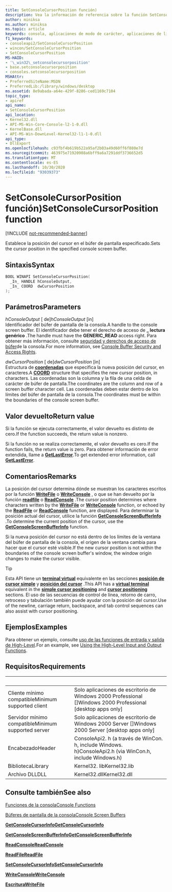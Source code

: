 ```yaml
---
title: SetConsoleCursorPosition función)
description: Vea la información de referencia sobre la función SetConsoleCursorPosition, que establece la posición del cursor en el búfer de pantalla de la consola especificado.
author: miniksa
ms.author: miniksa
ms.topic: article
keywords: consola, aplicaciones de modo de carácter, aplicaciones de línea de comandos, aplicaciones de terminal, API de consola
f1_keywords:
- consoleapi2/SetConsoleCursorPosition
- wincon/SetConsoleCursorPosition
- SetConsoleCursorPosition
MS-HAID:
- '\_win32\_setconsolecursorposition'
- base.setconsolecursorposition
- consoles.setconsolecursorposition
MSHAttr:
- PreferredSiteName:MSDN
- PreferredLib:/library/windows/desktop
ms.assetid: 8e9abada-a64e-429f-8286-ced1169c7104
topic_type:
- apiref
api_name:
- SetConsoleCursorPosition
api_location:
- Kernel32.dll
- API-MS-Win-Core-Console-l2-1-0.dll
- KernelBase.dll
- API-MS-Win-DownLevel-Kernel32-l1-1-0.dll
api_type:
- DllExport
ms.openlocfilehash: c93fbf4b619b522a95af2b03a49d60ff6f880e7d
ms.sourcegitcommit: 463975e71920908a6bff9a6a7291ddf3736652d5
ms.translationtype: MT
ms.contentlocale: es-ES
ms.lasthandoff: 10/30/2020
ms.locfileid: "93039373"
---
```

# <a name="setconsolecursorposition-function"></a><span data-ttu-id="4eac3-104">SetConsoleCursorPosition función)</span><span class="sxs-lookup"><span data-stu-id="4eac3-104">SetConsoleCursorPosition function</span></span>

[!INCLUDE [not-recommended-banner](./includes/not-recommended-banner.md)]

<span data-ttu-id="4eac3-105">Establece la posición del cursor en el búfer de pantalla especificado.</span><span class="sxs-lookup"><span data-stu-id="4eac3-105">Sets the cursor position in the specified console screen buffer.</span></span>

## <a name="syntax"></a><span data-ttu-id="4eac3-106">Sintaxis</span><span class="sxs-lookup"><span data-stu-id="4eac3-106">Syntax</span></span>

```C
BOOL WINAPI SetConsoleCursorPosition(
  _In_ HANDLE hConsoleOutput,
  _In_ COORD  dwCursorPosition
);
```

## <a name="parameters"></a><span data-ttu-id="4eac3-107">Parámetros</span><span class="sxs-lookup"><span data-stu-id="4eac3-107">Parameters</span></span>

<span data-ttu-id="4eac3-108">*hConsoleOutput* \[ de\]</span><span class="sxs-lookup"><span data-stu-id="4eac3-108">*hConsoleOutput* \[in\]</span></span>  
<span data-ttu-id="4eac3-109">Identificador del búfer de pantalla de la consola.</span><span class="sxs-lookup"><span data-stu-id="4eac3-109">A handle to the console screen buffer.</span></span> <span data-ttu-id="4eac3-110">El identificador debe tener el derecho de acceso de **\_ lectura genérico** .</span><span class="sxs-lookup"><span data-stu-id="4eac3-110">The handle must have the **GENERIC\_READ** access right.</span></span> <span data-ttu-id="4eac3-111">Para obtener más información, consulte [seguridad y derechos de acceso de búfer](console-buffer-security-and-access-rights.md)de la consola.</span><span class="sxs-lookup"><span data-stu-id="4eac3-111">For more information, see [Console Buffer Security and Access Rights](console-buffer-security-and-access-rights.md).</span></span>

<span data-ttu-id="4eac3-112">*dwCursorPosition* \[ de\]</span><span class="sxs-lookup"><span data-stu-id="4eac3-112">*dwCursorPosition* \[in\]</span></span>  
<span data-ttu-id="4eac3-113">Estructura de [**coordenadas**](coord-str.md) que especifica la nueva posición del cursor, en caracteres.</span><span class="sxs-lookup"><span data-stu-id="4eac3-113">A [**COORD**](coord-str.md) structure that specifies the new cursor position, in characters.</span></span> <span data-ttu-id="4eac3-114">Las coordenadas son la columna y la fila de una celda de carácter de búfer de pantalla.</span><span class="sxs-lookup"><span data-stu-id="4eac3-114">The coordinates are the column and row of a screen buffer character cell.</span></span> <span data-ttu-id="4eac3-115">Las coordenadas deben estar dentro de los límites del búfer de pantalla de la consola.</span><span class="sxs-lookup"><span data-stu-id="4eac3-115">The coordinates must be within the boundaries of the console screen buffer.</span></span>

## <a name="return-value"></a><span data-ttu-id="4eac3-116">Valor devuelto</span><span class="sxs-lookup"><span data-stu-id="4eac3-116">Return value</span></span>

<span data-ttu-id="4eac3-117">Si la función se ejecuta correctamente, el valor devuelto es distinto de cero.</span><span class="sxs-lookup"><span data-stu-id="4eac3-117">If the function succeeds, the return value is nonzero.</span></span>

<span data-ttu-id="4eac3-118">Si la función no se realiza correctamente, el valor devuelto es cero.</span><span class="sxs-lookup"><span data-stu-id="4eac3-118">If the function fails, the return value is zero.</span></span> <span data-ttu-id="4eac3-119">Para obtener información de error extendida, llame a [**GetLastError**](https://msdn.microsoft.com/library/windows/desktop/ms679360).</span><span class="sxs-lookup"><span data-stu-id="4eac3-119">To get extended error information, call [**GetLastError**](https://msdn.microsoft.com/library/windows/desktop/ms679360).</span></span>

## <a name="remarks"></a><span data-ttu-id="4eac3-120">Comentarios</span><span class="sxs-lookup"><span data-stu-id="4eac3-120">Remarks</span></span>

<span data-ttu-id="4eac3-121">La posición del cursor determina dónde se muestran los caracteres escritos por la función [**WriteFile**](https://msdn.microsoft.com/library/windows/desktop/aa365747) o [**WriteConsole**](writeconsole.md) , o que se han devuelto por la función [**readfile**](https://msdn.microsoft.com/library/windows/desktop/aa365467) o [**ReadConsole**](readconsole.md) .</span><span class="sxs-lookup"><span data-stu-id="4eac3-121">The cursor position determines where characters written by the [**WriteFile**](https://msdn.microsoft.com/library/windows/desktop/aa365747) or [**WriteConsole**](writeconsole.md) function, or echoed by the [**ReadFile**](https://msdn.microsoft.com/library/windows/desktop/aa365467) or [**ReadConsole**](readconsole.md) function, are displayed.</span></span> <span data-ttu-id="4eac3-122">Para determinar la posición actual del cursor, utilice la función [**GetConsoleScreenBufferInfo**](getconsolescreenbufferinfo.md) .</span><span class="sxs-lookup"><span data-stu-id="4eac3-122">To determine the current position of the cursor, use the [**GetConsoleScreenBufferInfo**](getconsolescreenbufferinfo.md) function.</span></span>

<span data-ttu-id="4eac3-123">Si la nueva posición del cursor no está dentro de los límites de la ventana del búfer de pantalla de la consola, el origen de la ventana cambia para hacer que el cursor esté visible.</span><span class="sxs-lookup"><span data-stu-id="4eac3-123">If the new cursor position is not within the boundaries of the console screen buffer's window, the window origin changes to make the cursor visible.</span></span>

> [!TIP]
> <span data-ttu-id="4eac3-124">Esta API tiene un **[terminal virtual](console-virtual-terminal-sequences.md)** equivalente en las secciones **[posición de cursor simple](console-virtual-terminal-sequences.md#simple-cursor-positioning)** y **[posición del cursor](console-virtual-terminal-sequences.md#cursor-positioning)** .</span><span class="sxs-lookup"><span data-stu-id="4eac3-124">This API has a **[virtual terminal](console-virtual-terminal-sequences.md)** equivalent in the **[simple cursor positioning](console-virtual-terminal-sequences.md#simple-cursor-positioning)** and **[cursor positioning](console-virtual-terminal-sequences.md#cursor-positioning)** sections.</span></span> <span data-ttu-id="4eac3-125">El uso de las secuencias de control de línea, retorno de carro, retroceso y tabulación también puede ayudar con la posición del cursor.</span><span class="sxs-lookup"><span data-stu-id="4eac3-125">Use of the newline, carriage return, backspace, and tab control sequences can also assist with cursor positioning.</span></span>

## <a name="examples"></a><span data-ttu-id="4eac3-126">Ejemplos</span><span class="sxs-lookup"><span data-stu-id="4eac3-126">Examples</span></span>

<span data-ttu-id="4eac3-127">Para obtener un ejemplo, consulte [uso de las funciones de entrada y salida de High-Level](using-the-high-level-input-and-output-functions.md).</span><span class="sxs-lookup"><span data-stu-id="4eac3-127">For an example, see [Using the High-Level Input and Output Functions](using-the-high-level-input-and-output-functions.md).</span></span>

## <a name="requirements"></a><span data-ttu-id="4eac3-128">Requisitos</span><span class="sxs-lookup"><span data-stu-id="4eac3-128">Requirements</span></span>

| &nbsp; | &nbsp; |
|-|-|
| <span data-ttu-id="4eac3-129">Cliente mínimo compatible</span><span class="sxs-lookup"><span data-stu-id="4eac3-129">Minimum supported client</span></span> | <span data-ttu-id="4eac3-130">Solo aplicaciones de escritorio de Windows 2000 Professional \[\]</span><span class="sxs-lookup"><span data-stu-id="4eac3-130">Windows 2000 Professional \[desktop apps only\]</span></span> |
| <span data-ttu-id="4eac3-131">Servidor mínimo compatible</span><span class="sxs-lookup"><span data-stu-id="4eac3-131">Minimum supported server</span></span> | <span data-ttu-id="4eac3-132">Solo aplicaciones de escritorio de Windows 2000 Server \[\]</span><span class="sxs-lookup"><span data-stu-id="4eac3-132">Windows 2000 Server \[desktop apps only\]</span></span> |
| <span data-ttu-id="4eac3-133">Encabezado</span><span class="sxs-lookup"><span data-stu-id="4eac3-133">Header</span></span> | <span data-ttu-id="4eac3-134">ConsoleApi2. h (a través de WinCon. h, include Windows. h)</span><span class="sxs-lookup"><span data-stu-id="4eac3-134">ConsoleApi2.h (via WinCon.h, include Windows.h)</span></span> |
| <span data-ttu-id="4eac3-135">Biblioteca</span><span class="sxs-lookup"><span data-stu-id="4eac3-135">Library</span></span> | <span data-ttu-id="4eac3-136">Kernel32. lib</span><span class="sxs-lookup"><span data-stu-id="4eac3-136">Kernel32.lib</span></span> |
| <span data-ttu-id="4eac3-137">Archivo DLL</span><span class="sxs-lookup"><span data-stu-id="4eac3-137">DLL</span></span> | <span data-ttu-id="4eac3-138">Kernel32.dll</span><span class="sxs-lookup"><span data-stu-id="4eac3-138">Kernel32.dll</span></span> |

## <a name="see-also"></a><span data-ttu-id="4eac3-139">Consulte también</span><span class="sxs-lookup"><span data-stu-id="4eac3-139">See also</span></span>

[<span data-ttu-id="4eac3-140">Funciones de la consola</span><span class="sxs-lookup"><span data-stu-id="4eac3-140">Console Functions</span></span>](console-functions.md)

[<span data-ttu-id="4eac3-141">Búferes de pantalla de la consola</span><span class="sxs-lookup"><span data-stu-id="4eac3-141">Console Screen Buffers</span></span>](console-screen-buffers.md)

[<span data-ttu-id="4eac3-142">**GetConsoleCursorInfo**</span><span class="sxs-lookup"><span data-stu-id="4eac3-142">**GetConsoleCursorInfo**</span></span>](getconsolecursorinfo.md)

[<span data-ttu-id="4eac3-143">**GetConsoleScreenBufferInfo**</span><span class="sxs-lookup"><span data-stu-id="4eac3-143">**GetConsoleScreenBufferInfo**</span></span>](getconsolescreenbufferinfo.md)

[<span data-ttu-id="4eac3-144">**ReadConsole**</span><span class="sxs-lookup"><span data-stu-id="4eac3-144">**ReadConsole**</span></span>](readconsole.md)

[<span data-ttu-id="4eac3-145">**ReadFile**</span><span class="sxs-lookup"><span data-stu-id="4eac3-145">**ReadFile**</span></span>](https://msdn.microsoft.com/library/windows/desktop/aa365467)

[<span data-ttu-id="4eac3-146">**SetConsoleCursorInfo**</span><span class="sxs-lookup"><span data-stu-id="4eac3-146">**SetConsoleCursorInfo**</span></span>](setconsolecursorinfo.md)

[<span data-ttu-id="4eac3-147">**WriteConsole**</span><span class="sxs-lookup"><span data-stu-id="4eac3-147">**WriteConsole**</span></span>](writeconsole.md)

[<span data-ttu-id="4eac3-148">**Escritura**</span><span class="sxs-lookup"><span data-stu-id="4eac3-148">**WriteFile**</span></span>](https://msdn.microsoft.com/library/windows/desktop/aa365747)
